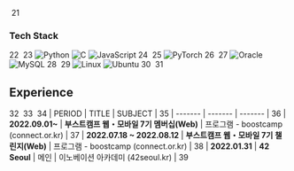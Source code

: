 
​
21
### Tech Stack
22
​
23
<img alt="Python" src ="https://img.shields.io/badge/Python-3776AB.svg?&style=for-the-badge&logo=Python&logoColor=white"/> <img alt="C" src ="https://img.shields.io/badge/C-A8B9CC.svg?&style=for-the-badge&logo=C&logoColor=white"/> <img alt="JavaScript" src ="https://img.shields.io/badge/JavaScript-F7DF1E.svg?&style=for-the-badge&logo=JavaScript&logoColor=white"/> 
24
​
25
<img alt="PyTorch" src ="https://img.shields.io/badge/PyTorch-EE4C2C.svg?&style=for-the-badge&logo=PyTorch&logoColor=white"/>
26
​
27
<img alt="Oracle" src ="https://img.shields.io/badge/Oracle-F80000.svg?&style=for-the-badge&logo=Oracle&logoColor=white"/> <img alt="MySQL" src ="https://img.shields.io/badge/MySQL-4479A1.svg?&style=for-the-badge&logo=MySQL&logoColor=white"/>
28
​
29
<img alt="Linux" src ="https://img.shields.io/badge/Linux-FCC624.svg?&style=for-the-badge&logo=Linux&logoColor=white"/> <img alt="Ubuntu" src ="https://img.shields.io/badge/Ubuntu-E95420.svg?&style=for-the-badge&logo=Ubuntu&logoColor=white"/>
30
​
31
## Experience
32
​
33
​
34
| PERIOD | TITLE | SUBJECT |
35
| ------- | ------- | ------- |
36
| **2022.09.01~** | **부스트캠프 웹・모바일 7기 멤버십(Web)** | 프로그램 - boostcamp (connect.or.kr) |
37
| **2022.07.18 ~ 2022.08.12** | **부스트캠프 웹・모바일 7기 챌린지(Web)** | 프로그램 - boostcamp (connect.or.kr) |
38
| **2022.01.31** | **42 Seoul** | 메인 | 이노베이션 아카데미 (42seoul.kr) |
39
​
